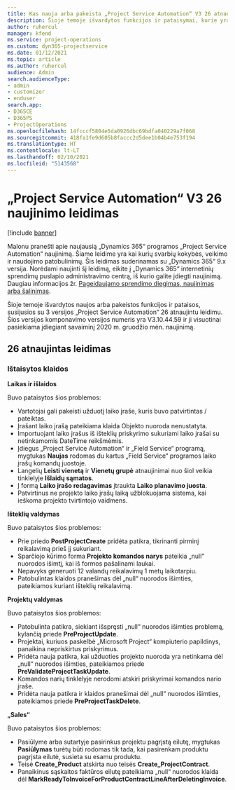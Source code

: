 ```yaml
---
title: Kas nauja arba pakeista „Project Service Automation“ V3 26 atnaujintame leidime
description: Šioje temoje išvardytos funkcijos ir pataisymai, kurie yra pasiekiami „Project Service Automation“ V3 26 atnaujintame leidime.
author: ruhercul
manager: kfend
ms.service: project-operations
ms.custom: dyn365-projectservice
ms.date: 01/12/2021
ms.topic: article
ms.author: ruhercul
audience: Admin
search.audienceType:
- admin
- customizer
- enduser
search.app:
- D365CE
- D365PS
- ProjectOperations
ms.openlocfilehash: 14fcccf5804e5da0926dbc69bdfa040229a7f068
ms.sourcegitcommit: 418fa1fe9d605b8faccc2d5dee1b04b4e753f194
ms.translationtype: HT
ms.contentlocale: lt-LT
ms.lasthandoff: 02/10/2021
ms.locfileid: "5143568"
---
```

# <a name="project-service-automation-update-release-26-v3"></a>„Project Service Automation“ V3 26 naujinimo leidimas

[!include [banner](../includes/psa-now-project-operations.md)]

Malonu pranešti apie naujausią „Dynamics 365“ programos „Project Service Automation“ naujinimą. Šiame leidime yra kai kurių svarbių kokybės, veikimo ir naudojimo patobulinimų. Šis leidimas suderinamas su „Dynamics 365“ 9.x versija. Norėdami naujinti šį leidimą, eikite į „Dynamics 365“ internetinių sprendimų puslapio administravimo centrą, iš kurio galite įdiegti naujinimą. Daugiau informacijos žr. [Pageidaujamo sprendimo diegimas, naujinimas arba šalinimas](https://docs.microsoft.com/power-platform/admin/install-remove-preferred-solution).

Šioje temoje išvardytos naujos arba pakeistos funkcijos ir pataisos, susijusios su 3 versijos „Project Service Automation“ 26 atnaujintu leidimu. Šios versijos komponavimo versijos numeris yra V3.10.44.59 ir ji visuotinai pasiekiama įdiegiant savaiminį 2020 m. gruodžio mėn. naujinimą.

## <a name="update-release-26"></a>26 atnaujintas leidimas

### <a name="bug-fixes"></a>Ištaisytos klaidos

**Laikas ir išlaidos**

Buvo pataisytos šios problemos:

- Vartotojai gali pakeisti užduotį laiko įraše, kuris buvo patvirtintas / pateiktas.
- Įrašant laiko įrašą pateikiama klaida Objekto nuoroda nenustatyta.
- Importuojant laiko įrašus iš išteklių priskyrimo sukuriami laiko įrašai su netinkamomis DateTime reikšmėmis.
- Įdiegus „Project Service Automation“ ir „Field Service“ programą, mygtukas **Naujas** rodomas du kartus „Field Service“ programos laiko įrašų komandų juostoje.
- Langelių **Leisti vienetą** ir **Vienetų grupė** atnaujinimai nuo šiol veikia tinklelyje **Išlaidų sąmatos**.
- Į formą **Laiko įrašo redagavimas** įtraukta **Laiko planavimo juosta**.
- Patvirtinus ne projekto laiko įrašų laiką užblokuojama sistema, kai ieškoma projekto tvirtintojo vaidmens.

**Išteklių valdymas**

Buvo pataisytos šios problemos:

- Prie priedo **PostProjectCreate** pridėta patikra, tikrinanti pirminį reikalavimą prieš jį sukuriant.
- Sparčiojo kūrimo forma **Projekto komandos narys** pateikia „null“ nuorodos išimtį, kai iš formos pašalinami laukai.
- Nepavyks generuoti 12 valandų reikalavimų 1 metų laikotarpiu.
- Patobulintas klaidos pranešimas dėl „null“ nuorodos išimties, pateikiamos kuriant išteklių reikalavimą.

**Projektų valdymas**

Buvo pataisytos šios problemos:

- Patobulinta patikra, siekiant išspręsti „null“ nuorodos išimties problemą, kylančią priede **PreProjectUpdate**.
- Projektai, kuriuos paskelbė „Microsoft Project“ kompiuterio papildinys, panaikina nepriskirtus priskyrimus.
- Pridėta nauja patikra, kai užduoties projekto nuoroda yra netinkama dėl „null“ nuorodos išimties, pateikiamos priede **PreValidateProjectTaskUpdate**.
- Komandos narių tinklelyje nerodomi atskiri priskyrimai komandos nario įraše.
- Pridėta nauja patikra ir klaidos pranešimai dėl „null“ nuorodos išimties, pateikiamos priede **PreProjectTaskDelete**.

**„Sales“**

Buvo pataisytos šios problemos:

- Pasiūlyme arba sutartyje pasirinkus projektu pagrįstą eilutę, mygtukas **Pasiūlymas** turėtų būti rodomas tik tada, kai pasirenkam produktu pagrįsta eilutė, susieta su esamu produktu.
- Teisė **Create_Product** atskirta nuo teisės **Create_ProjectContract**.
- Panaikinus sąskaitos faktūros eilutę pateikiama „null“ nuorodos klaida dėl **MarkReadyToInvoiceForProductContractLineAfterDeletingInvoice**.
